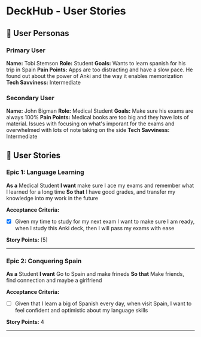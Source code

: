 # DeckHub - User Stories

## 👤 **User Personas**

### Primary User

**Name:** Tobi Stemson
**Role:** Student
**Goals:** Wants to learn spanish for his trip in Spain
**Pain Points:** Apps are too distracting and have a slow pace. He found out about the power of Anki and the way it enables memorization
**Tech Savviness:** Intermediate

### Secondary User

**Name:** John Bigman
**Role:** Medical Student
**Goals:** Make sure his exams are always 100%
**Pain Points:** Medical books are too big and they have lots of material. Issues with focusing on what's imporant for the exams and overwhelmed with lots of note taking on the side
**Tech Savviness:** Intermediate

## 📖 **User Stories**

### Epic 1: Language Learning

**As a** Medical Student
**I want** make sure I ace my exams and remember what I learned for a long time
**So that** I have good grades, and transfer my knowledge into my work in the future

**Acceptance Criteria:**

- [x] Given my time to study for my next exam I want to make sure I am ready, when I study this Anki deck, then I will pass my exams with ease

**Story Points:** [5]

---

### Epic 2: Conquering Spain

**As a** Student
**I want** Go to Spain and make frineds
**So that** Make friends, find connection and maybe a girlfriend

**Acceptance Criteria:**

- [ ] Given that I learn a big of Spanish every day, when visit Spain, I want to feel confident and optimistic about my language skills

**Story Points:** 4

---
